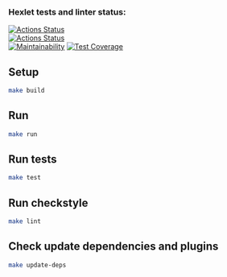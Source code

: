 ### Hexlet tests and linter status:
[![Actions Status](https://github.com/v-b-a/java-project-71/workflows/hexlet-check/badge.svg)](https://github.com/v-b-a/java-project-71/actions)  
[![Actions Status](https://github.com/v-b-a/java-project-71/actions/workflows/main.yml/badge.svg)](https://github.com/v-b-a/java-project-71/actions)  
[![Maintainability](https://api.codeclimate.com/v1/badges/eee29fecfb6199a33607/maintainability)](https://codeclimate.com/github/v-b-a/java-project-71/maintainability)
[![Test Coverage](https://api.codeclimate.com/v1/badges/eee29fecfb6199a33607/test_coverage)](https://codeclimate.com/github/v-b-a/java-project-71/test_coverage)

## Setup
```sh
make build
```

## Run
```sh
make run
```

## Run tests
```sh
make test
```

## Run checkstyle
```sh
make lint
```

## Check update dependencies and plugins
```sh
make update-deps
```


